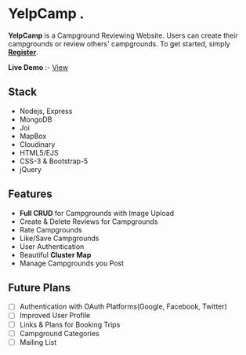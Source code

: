 # YelpCamp <img alt="Logo" src="https://github.com/shubhammehra4/YelpCamp/blob/master/public/assets/tent.png?raw=true" width="10" />

**YelpCamp** is a Campground Reviewing Website. Users can create their campgrounds or review others' campgrounds. To get started, simply **[Register](https://warm-springs-01014.herokuapp.com/register)**.

**Live Demo** :- [View](https://warm-springs-01014.herokuapp.com)
## Stack
- Nodejs, Express
- MongoDB
- Joi
- MapBox
- Cloudinary
- HTML5/EJS
- CSS-3 & Bootstrap-5
- jQuery

## Features

-  **Full CRUD** for Campgrounds with Image Upload
- Create & Delete Reviews for Campgrounds
- Rate Campgrounds
- Like/Save Campgrounds
- User Authentication
- Beautiful **Cluster Map**
- Manage Campgrounds you Post

## Future Plans
- [ ] Authentication with OAuth Platforms(Google, Facebook, Twitter)
- [ ] Improved User Profile
- [ ] Links & Plans for Booking Trips
- [ ] Campground Categories
- [ ] Mailing List 